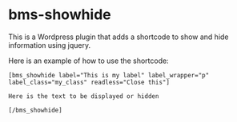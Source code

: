 bms-showhide
============

This is a Wordpress plugin that adds a shortcode to show and hide information using jquery.

Here is an example of how to use the shortcode:

```
[bms_showhide label="This is my label" label_wrapper="p" label_class="my_class" readless="Close this"]

Here is the text to be displayed or hidden

[/bms_showhide]
```
